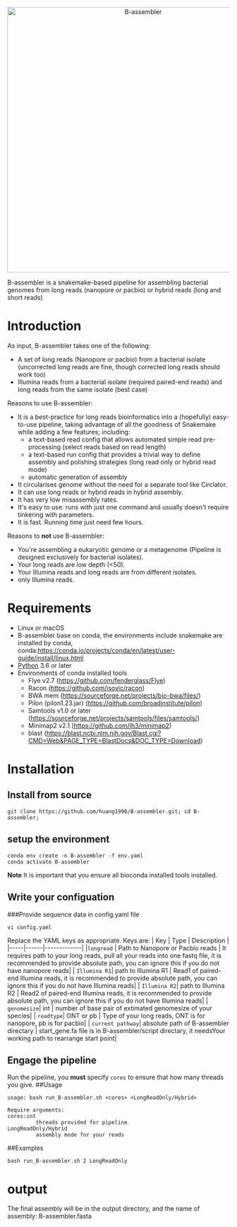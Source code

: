 <p align="center"><img alt="B-assembler" width="600"></p>
B-assembler is a snakemake-based pipeline for assembling bacterial genomes from long reads (nanopore or pacbio) or hybrid reads (long and short reads)

# Introduction
As input, B-assembler takes one of the following:
* A set of long reads (Nanopore or pacbio) from a bacterial isolate (uncorrected long reads are fine, though corrected long reads should work too)
* Illumina reads from a bacterial isolate (required paired-end reads) and long reads from the same isolate (best case)

Reasons to use B-assembler:
* It is a best-practice for long reads bioinformatics into a (hopefully) easy-to-use pipeline, taking advantage of all the goodness of Snakemake while adding a few features; including:
  * a text-based read config that allows automated simple read pre-processing (select reads based on read length)
  * a text-based run config that provides a trivial way to define assembly and polishing strategies (long read only or hybrid read mode)
  * automatic generation of assembly 
* It circularises genome without the need for a separate tool like Circlator.
* It can use long reads or hybrid reads in hybrid assembly.
* It has very low misassembly rates.
* It's easy to use: runs with just one command and usually doesn't require tinkering with parameters.
* It is fast. Running time just need few hours.

Reasons to __not__ use B-assembler:
* You're assembling a eukaryotic genome or a metagenome (Pipeline is designed exclusively for bacterial isolates).
* Your long reads are low depth (<50).
* Your Illumina reads and long reads are from different isolates.
* only Illumina reads.

# Requirements
* Linux or macOS
* B-assembler base on conda, the environments include snakemake are installed by conda, conda:https://conda.io/projects/conda/en/latest/user-guide/install/linux.html 
* [Python](https://www.python.org/) 3.6 or later
* Environments of conda installed tools
  * Flye v2.7 (https://github.com/fenderglass/Flye)
  * Racon (https://github.com/isovic/racon)
  * BWA mem (https://sourceforge.net/projects/bio-bwa/files/)
  * Pilon (pilon1.23.jar) (https://github.com/broadinstitute/pilon)
  * Samtools v1.0 or later (https://sourceforge.net/projects/samtools/files/samtools/)
  * Minimap2 v2.1 (https://github.com/lh3/minimap2)
  * blast (https://blast.ncbi.nlm.nih.gov/Blast.cgi?CMD=Web&PAGE_TYPE=BlastDocs&DOC_TYPE=Download)
# Installation

## Install from source

```
git clone https://github.com/huang1990/B-assembler.git; cd B-assembler;
```

## setup the environment

```
conda env create -n B-assembler -f env.yaml
conda activate B-assembler
```
**Note** It is important that you ensure all bioconda installed tools installed.

## Write your configuation
###Provide sequence data in config.yaml file
```
vi config.yaml
```

Replace the YAML keys as appropriate. Keys are:
| Key | Type | Description | 
|-----|------|-------------|
|`longread` | Path to Nanopore or Pacbio reads | It requires path to your long reads, pull all your reads into one fastq file, it is recommended to provide absolute path, you can ignore this if you do not have nanopore reads|
| `Illumina R1`| path to Illumina R1 | Read1 of paired-end Illumina reads, it is recommended to provide absolute path, you can ignore this if you do not have Illumina reads|
| `Illumina R2`| path to Illumina R2 | Read2 of paired-end Illumina reads, it is recommended to provide absolute path, you can ignore this if you do not have Illumina reads|
| `genomesize`| int | number of base pair of extimated genomesize of your species|
| `readtype`| ONT or pb | Type of your long reads, ONT is for nanopore, pb is for pacbio|
| `current pathway`| absolute path of B-assembler directary | start_gene.fa file is in B-assembler/script directary, it needsYour working path to rearrange start point|

## Engage the pipeline
Run the pipeline, you **must** specify `cores` to ensure that how many threads you give. 
##Usage
```
usage: bash run_B-assembler.sh <cores> <LongReadOnly/Hybrid>

Require arguments:
cores:int
         threads provided for pipeline
LongReadOnly/Hybrid
         assembly mode for your reads 
```
##Examples
```
bash run_B-assembler.sh 2 LongReadOnly
```
# output

The final assembly will be in the output directory, and the name of assembly: B-assembler.fasta

